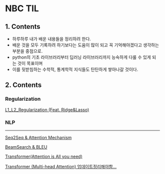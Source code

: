 # NBC TIL

## 1. Contents
- 하루하루 내가 배운 내용들을 정리하려 한다.
- 배운 것을 모두 기록하려 하기보다는 도움이 많이 되고 꼭 기억해야겠다고 생각하는 부분을 중점으로.
- python의 기초 라이브러리부터 딥러닝 라이브러리까지 능숙하게 다룰 수 있게 되는 것이 목표이며
- 이를 뒷받침하는 수학적, 통계학적 지식들도 탄탄하게 쌓아나갈 것이다.



## 2. Contents

### Regularization
<a href="./0131/L1_L2_Regularization.md">L1_L2_Regularization (Feat. Ridge&Lasso)</a>


### NLP

---

<a href="./0217/Seq2seq_Attention.md">Seq2Seq & Attention Mechanism</a>

<a href="./0217/BeamSearch_BLEU.md">BeamSearch & BLEU</a>

<a href="./0218/Transformer(Attention is All you need).md">Transformer(Attention is All you need)</a>

<a href="./0218/Transformer(Attention is All you need).md">Transformer (Multi-head Attention) 업데이트정리해야함...</a>
